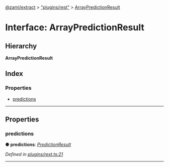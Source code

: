 [@zaml/extract](../README.md) > ["plugins/rest"](../modules/_plugins_rest_.md) > [ArrayPredictionResult](../interfaces/_plugins_rest_.arraypredictionresult.md)

# Interface: ArrayPredictionResult

## Hierarchy

**ArrayPredictionResult**

## Index

### Properties

* [predictions](_plugins_rest_.arraypredictionresult.md#predictions)

---

## Properties

<a id="predictions"></a>

###  predictions

**● predictions**: *[PredictionResult](../modules/_plugins_rest_.md#predictionresult)*

*Defined in [plugins/rest.ts:21](https://github.com/nexushubs/zaml-lang/blob/91fabd9/packages/zaml-extract/src/plugins/rest.ts#L21)*

___

